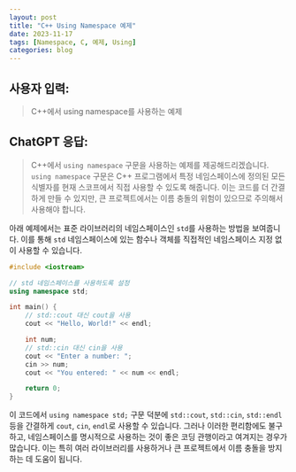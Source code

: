 ```yaml
---
layout: post
title: "C++ Using Namespace 예제"
date: 2023-11-17
tags: [Namespace, C, 예제, Using]
categories: blog
---
```


## 사용자 입력:
> C++에서 using namespace를 사용하는 예제

## ChatGPT 응답:
> C++에서 `using namespace` 구문을 사용하는 예제를 제공해드리겠습니다. `using namespace` 구문은 C++ 프로그램에서 특정 네임스페이스에 정의된 모든 식별자를 현재 스코프에서 직접 사용할 수 있도록 해줍니다. 이는 코드를 더 간결하게 만들 수 있지만, 큰 프로젝트에서는 이름 충돌의 위험이 있으므로 주의해서 사용해야 합니다.

아래 예제에서는 표준 라이브러리의 네임스페이스인 `std`를 사용하는 방법을 보여줍니다. 이를 통해 `std` 네임스페이스에 있는 함수나 객체를 직접적인 네임스페이스 지정 없이 사용할 수 있습니다.

```cpp
#include <iostream>

// std 네임스페이스를 사용하도록 설정
using namespace std;

int main() {
    // std::cout 대신 cout을 사용
    cout << "Hello, World!" << endl;

    int num;
    // std::cin 대신 cin을 사용
    cout << "Enter a number: ";
    cin >> num;
    cout << "You entered: " << num << endl;

    return 0;
}
```

이 코드에서 `using namespace std;` 구문 덕분에 `std::cout`, `std::cin`, `std::endl` 등을 간결하게 `cout`, `cin`, `endl`로 사용할 수 있습니다. 그러나 이러한 편리함에도 불구하고, 네임스페이스를 명시적으로 사용하는 것이 좋은 코딩 관행이라고 여겨지는 경우가 많습니다. 이는 특히 여러 라이브러리를 사용하거나 큰 프로젝트에서 이름 충돌을 방지하는 데 도움이 됩니다.

